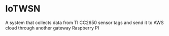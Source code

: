 # IoTWSN

A system that collects data from TI CC2650 sensor tags and send it to AWS cloud through another gateway Raspberry PI
